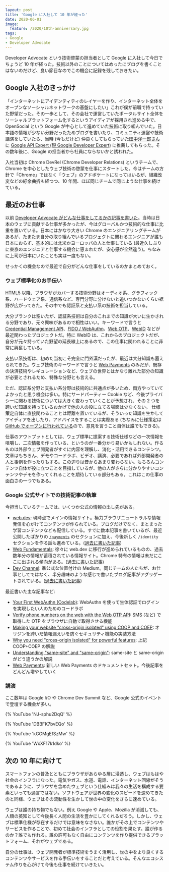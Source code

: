 ```yaml
---
layout: post
title: 'Google に入社して 10 年が経った'
date: 2020-06-01
image:
  feature: /2020/10th-anniversary.jpg
tags:
- Google
- Developer Advocate
---
```


Developer Advocate という技術啓蒙の担当者として Google に入社して今日でちょうど 10 年が経った。技術以外のことについてはめったにブログを書くことはないのだけど、良い節目なのでこの機会に記録を残しておきたい。

<!-- excerpt -->

## Google 入社のきっかけ

「インターネットにアイデンティティのレイヤーを作り、インターネット全体をオープンなソーシャルネットワークの基盤にしたい」これが僕が前職で持っていた野望だった。その一歩として、その会社で運営していたポータルサイト全体をソーシャルプラットフォーム化するというアイディアが採用され進める中で、OpenSocial という Google が中心として進めていた技術に取り組んでいた。日本語の情報が少ない分野だったためブログを書いたり、コミュニティ運営や技術講演をしていたら、当時 (今もだけど) 仲良くしてもらっていた[田中洋一郎さん](https://twitter.com/yoichiro)に [Google API Expert (現 Google Developer Expert)](https://developers.google.com/community/experts) に推薦してもらった。その数年後に、Google の担当者から社員にならないかと誘われた。

入社当初は Chrome DevRel (Chrome Developer Relations) というチームで、Chrome を中心としたウェブ技術の啓蒙を仕事にスタートした。今はチームの方針で「Chrome」ではなく「ウェブ」のアドボケートになってはいるが、組織改変などの紆余曲折も経つつ、10 年間、ほぼ同じチームで同じような仕事を続けている。

## 最近のお仕事

以前 [Developer Advocate がどんな仕事をしてるかの記事を書いた](/2013/04/google-developer-advocate.html)。当時は日本のウェブに貢献する仕事が多かったが、今はグローバルかつ技術的な仕事に比重を置いている。日本にはかなり大きい Chrome のエンジニアリングチームがあるが、たまたま自分の取り組んでいるプロジェクトに関わるエンジニアが誰も日本におらず、基本的には北米かヨーロッパの人と仕事している (最近久しぶりに東京のエンジニアと仕事する機会に恵まれたが、安心感が全然違う)。ちなみに上司が日本にいたことも実は一度もない。

せっかくの機会なので最近で自分がどんな仕事をしているのかまとめておく。

### ウェブ標準化のお手伝い

HTML5 以降、ブラウザがカバーする技術分野はオーディオ系、グラフィック系、ハードウェア系、通信系など、専門分野に分けないと追いつかないくらい裾野が広がってきた。その中でも認証系と支払い系の技術を担当している。

大分ブランクは空いたが、認証系技術は自分のこれまでの知識が大いに生かされる分野であり、元々興味があるので相性はいい。キーワードで言うと [Credential Management API](https://developers.google.com/web/updates/2016/04/credential-management-api)、[FIDO / WebAuthn](https://developers.google.com/identity/fido/)、[Web OTP](https://web.dev/web-otp/)、[WebID](https://github.com/samuelgoto/webid) などが最近関わったプロジェクトだ。特に WebID は、これからのプロジェクトだが、自分が元々持っていた野望の延長線上にあるので、この仕事に関われることに非常に興奮している。

支払い系技術は、初めた当初こそ完全に門外漢だったが、最近は大分知識も蓄えられてきた。ウェブ技術のキーワードで言うと [Web Payments](https://g.co/dev/WebPayments/) のみだが、既存の決済技術やレギュレーションなど、ウェブの世界とはかなり離れた部分の知識が必要とされるため、特殊な分野とも言える。

ただ、認証系分野と支払い系分野は技術的に共通点が多いため、両方やっていてよかったと思う機会は多い。特にサードパーティー Cookie など、今後プライバシーに関わる技術については大きく変わっていくことが予想され、その 2 つを跨いだ知識を持っているおかげで他の人の役に立てる場面は少なくない。 仕様策定自体に直接関わることとは距離を置いているが、そういった知識を生かしてアイディアを出したり、アドバイスをすることは実際ある (ちなみに仕様策定は [GitHub でオープンに行われている](https://github.com/w3c/)ので、意見を言うこと自体は誰でもできる)。

仕事のアウトプットとしては、ウェブ標準に提案する技術仕様などの一次情報を咀嚼し、二次情報を作っている、というのが一番分かり易いかもしれない。作るものは外部ウェブ開発者がすぐに内容を理解し、消化・活用できるコンテンツ。文章はもちろん、デモやコードラボ、ビデオ、講演、必要であれば外部開発者の人と事例を作ったりもする。この辺りは昔からあまり変わらない。もちろんコンテンツ自体が役に立つことを目指しているが、他の人がさらに分かりやすいコンテンツやデモを作ってくれることを期待している部分もある。これはこの仕事の面白さの一つでもある。

### Google 公式サイトでの技術記事の執筆

今担当しているチームでは、いくつか公式の情報の出し先がある。

* [web.dev](https://web.dev): 現時点でメインの情報サイト。極力ブラウザニュートラルな情報発信を心がけてコンテンツが作られている。ブログだけでなく、まとまった学習コンテンツなども配信している。すでに数本記事を書いているが、最近公開したばかりの [`/payments`](https://web.dev/payments/) のセクションに加え、今後新しく `/identity` セクションを作る話も進めている。([過去に書いた記事](https://web.dev/authors/agektmr/))
* [Web Fundamentals](https://developers.google.com/web/): 徐々に web.dev に移行が進められているものの、過去数年分の情報が蓄積されている情報サイト。Chrome 特有の情報は未だにここに出される傾向がある。([過去に書いた記事](https://developers.google.com/web/resources/contributors/agektmr))
* [Dev Channel](https://medium.com/dev-channel): 準公式な位置付けの Medium。同じチームの人たちが、お仕事としてではなく、半分趣味のような感じで書いたブログ記事がアグリゲートされている。([過去に書いた記事](https://medium.com/@agektmr))

最近書いた主な記事など:

* [Your First WebAuthn (Codelab)](https://codelabs.developers.google.com/codelabs/webauthn-reauth/): WebAuthn を使って生体認証でログインを実現したい人のためのコードラボ
* [Verify phone numbers on the web with the Web OTP API](https://web.dev/web-otp/): SMS (など) で取得した OTP をブラウザに自動で取得させる機能
* [Making your website "cross-origin isolated" using COOP and COEP](https://web.dev/coop-coep/): オリジンを跨いだ情報漏えいを防ぐセキュリティ機能の実装方法
* [Why you need "cross-origin isolated" for powerful features](https://web.dev/why-coop-coep/): 上記 COOP+COEP の解説
* [Understanding "same-site" and "same-origin"](https://web.dev/same-site-same-origin/): same-site と same-origin がどう違うかの解説
* [Web Payments](https://web.dev/payments/): 新しい Web Payments のドキュメントセット。今後記事をどんどん増やしていく

### 講演

ここ数年は Google I/O や Chrome Dev Summit など、Google 公式のイベントで登壇する機会が多い。

{% YouTube 'NJ-sphu2DqQ' %}

{% YouTube 'DBBFK7bvEQo' %}

{% YouTube 'kGGMgEfSzMw' %}

{% YouTube 'WxXF17k1dko' %}

## 次の 10 年に向けて

スマートフォンの普及とともにブラウザがあらゆる層に浸透し、ウェブはもはや社会のインフラになった。電気やガス、水道、電話、インターネット回線がそうであるように、ブラウザを含めたウェブという仕組みは我々の生活を構成する要素といっても過言ではない。ソフトウェアが世界の変化のスピードを速めてきたのと同様、ウェブはその流動性を生かして世の中の変化をさらに速めている。

ウェブは誰の持ち物でもない。例え Google や Apple、Mozilla が消滅しても、人類の英知として今後長く人間の生活を豊かにしてくれるだろう。しかし、ウェブは標準仕様が存在するだけでは意味をなさない。誰かがその上でコンテンツやサービスを作ることで、初めて社会のインフラとしての役割を果たす。誰が作るのか？誰でも作れる。誰の許可もなく自由にコンテンツを作り提供できるプラットフォーム、それがウェブである。

自分の仕事は、ウェブ開発者が標準技術をうまく活用し、世の中をより良くするコンテンツやサービスを作る手伝いをすることだと考えている。そんなエコシステム作りを心がけて今後も仕事を続けていきたい。
